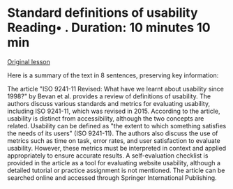 # Standard definitions of usability Reading• . Duration: 10 minutes 10 min

[Original lesson](https://www.coursera.org/learn/uol-web-development/supplement/sWukz/standard-definitions-of-usability)

Here is a summary of the text in 8 sentences, preserving key information:

The article "ISO 9241-11 Revised: What have we learnt about usability since 1998?" by Bevan et al. provides a review of definitions of usability. The authors discuss various standards and metrics for evaluating usability, including ISO 9241-11, which was revised in 2015. According to the article, usability is distinct from accessibility, although the two concepts are related. Usability can be defined as "the extent to which something satisfies the needs of its users" (ISO 9241-11). The authors also discuss the use of metrics such as time on task, error rates, and user satisfaction to evaluate usability. However, these metrics must be interpreted in context and applied appropriately to ensure accurate results. A self-evaluation checklist is provided in the article as a tool for evaluating website usability, although a detailed tutorial or practice assignment is not mentioned. The article can be searched online and accessed through Springer International Publishing.

